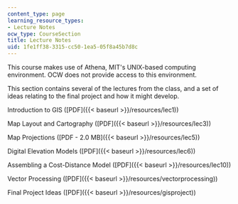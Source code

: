 ```yaml
---
content_type: page
learning_resource_types:
- Lecture Notes
ocw_type: CourseSection
title: Lecture Notes
uid: 1fe1ff38-3315-cc50-1ea5-05f8a45b7d8c
---
```


This course makes use of Athena, MIT's UNIX-based computing environment. OCW does not provide access to this environment.

This section contains several of the lectures from the class, and a set of ideas relating to the final project and how it might develop.

Introduction to GIS ([PDF]({{< baseurl >}}/resources/lec1))

Map Layout and Cartography ([PDF]({{< baseurl >}}/resources/lec3))

Map Projections ([PDF - 2.0 MB]({{< baseurl >}}/resources/lec5))

Digital Elevation Models ([PDF]({{< baseurl >}}/resources/lec6))

Assembling a Cost-Distance Model ([PDF]({{< baseurl >}}/resources/lec10))

Vector Processing ([PDF]({{< baseurl >}}/resources/vectorprocessing))

Final Project Ideas ([PDF]({{< baseurl >}}/resources/gisproject))